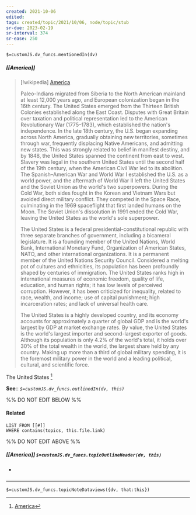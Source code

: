 ```yaml
---
created: 2021-10-06
edited: 
tags: created/topic/2021/10/06, node/topic/stub 
sr-due: 2023-02-19
sr-interval: 374
sr-ease: 250
---
```

`$=customJS.dv_funcs.mentionedIn(dv)`

##### <s class="topic-title">[[America]]</s>

> [!wikipedia] [America](https://en.wikipedia.org/wiki/United%20States)
> 
> 
>
> Paleo-Indians migrated from Siberia to the North American mainland at least 12,000 years ago, and European colonization began in the 16th century. The United States emerged from the Thirteen British Colonies established along the East Coast. Disputes with Great Britain over taxation and political representation led to the American Revolutionary War (1775–1783), which established the nation's independence. In the late 18th century, the U.S. began expanding across North America, gradually obtaining new territories, sometimes through war, frequently displacing Native Americans, and admitting new states. This was strongly related to belief in manifest destiny, and by 1848, the United States spanned the continent from east to west. Slavery was legal in the southern United States until the second half of the 19th century, when the American Civil War led to its abolition. The Spanish–American War and World War I established the U.S. as a world power, and the aftermath of World War II left the United States and the Soviet Union as the world's two superpowers. During the Cold War, both sides fought in the Korean and Vietnam Wars but avoided direct military conflict. They competed in the Space Race, culminating in the 1969 spaceflight that first landed humans on the Moon. The Soviet Union's dissolution in 1991 ended the Cold War, leaving the United States as the world's sole superpower.
>
> The United States is a federal presidential-constitutional republic with three separate branches of government, including a bicameral legislature. It is a founding member of the United Nations, World Bank, International Monetary Fund, Organization of American States, NATO, and other international organizations. It is a permanent member of the United Nations Security Council. Considered a melting pot of cultures and ethnicities, its population has been profoundly shaped by centuries of immigration. The United States ranks high in international measures of economic freedom, quality of life, education, and human rights; it has low levels of perceived corruption. However, it has been criticized for inequality, related to race, wealth, and income; use of capital punishment; high incarceration rates; and lack of universal health care.
>
> The United States is a highly developed country, and its economy accounts for approximately a quarter of global GDP and is the world's largest by GDP at market exchange rates. By value, the United States is the world's largest importer and second-largest exporter of goods. Although its population is only 4.2% of the world's total, it holds over 30% of the total wealth in the world, the largest share held by any country. Making up more than a third of global military spending, it is the foremost military power in the world and a leading political, cultural, and scientific force.
>


The United States [^1]

**See**:: 
*`$=customJS.dv_funcs.outlinedIn(dv, this)`*

%% DO NOT EDIT BELOW %%
#### Related 
```dataview
LIST FROM [[#]]
WHERE contains(topics, this.file.link)
```
%% DO NOT EDIT ABOVE %%
##### [[America]] `$=customJS.dv_funcs.topicOutlineHeader(dv, this)`

- 

### <hr class="dataviews"/>

`$=customJS.dv_funcs.topicNoteDataviews({dv, that:this})`

[^1]: [America](https://en.wikipedia.org/wiki/United%20States)